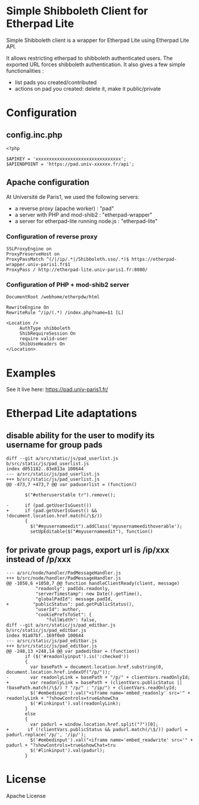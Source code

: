 # Simple Shibboleth Client for Etherpad Lite

Simple Shibboleth client is a wrapper for Etherpad Lite using Etherpad Lite API.

It allows restricting etherpad to shibboleth authenticated users. The exported URL forces shibboleth authentication.
It also gives a few simple functionalities : 
* list pads you created/contributed
* actions on pad you created: delete it, make it public/private

# Configuration

## config.inc.php

    <?php
    
    $APIKEY = 'xxxxxxxxxxxxxxxxxxxxxxxxxxxxxxxx';
    $APIENDPOINT = 'https://pad.univ-xxxxxx.fr/api';

## Apache configuration

At Université de Paris1, we used the following servers:
- a reverse proxy (apache worker) : "pad"
- a server with PHP and mod-shib2 : "etherpad-wrapper"
- a server for etherpad-lite running node.js : "etherpad-lite"

### Configuration of reverse proxy

    SSLProxyEngine on
    ProxyPreserveHost on
    ProxyPassMatch ^(/|/ip/.*|/Shibboleth.sso/.*)$ https://etherpad-wrapper.univ-paris1.fr$1   
    ProxyPass / http://etherpad-lite.univ-paris1.fr:8080/

### Configuration of PHP + mod-shib2 server

    DocumentRoot /webhome/etherpdw/html
    
    RewriteEngine On
    RewriteRule ^/ip/(.*) /index.php?name=$1 [L]
    
    <Location />
         AuthType shibboleth
         ShibRequireSession On
         require valid-user
         ShibUseHeaders On
    </Location>

# Examples

See it live here: https://pad.univ-paris1.fr/

# Etherpad Lite adaptations

## disable ability for the user to modify its username for group pads
    
    diff --git a/src/static/js/pad_userlist.js b/src/static/js/pad_userlist.js
    index d051182..83e813a 100644
    --- a/src/static/js/pad_userlist.js
    +++ b/src/static/js/pad_userlist.js
    @@ -473,7 +473,7 @@ var paduserlist = (function()
     
           $("#otheruserstable tr").remove();
     
    -      if (pad.getUserIsGuest())
    +      if (pad.getUserIsGuest() && !document.location.href.match(/\$/))
           {
             $("#myusernameedit").addClass('myusernameedithoverable');
             setUpEditable($("#myusernameedit"), function()


## for private group pags, export url is /ip/xxx instead of /p/xxx

    --- a/src/node/handler/PadMessageHandler.js
    +++ b/src/node/handler/PadMessageHandler.js
    @@ -1050,6 +1050,7 @@ function handleClientReady(client, message)
               "readonly": padIds.readonly,
               "serverTimestamp": new Date().getTime(),
               "globalPadId": message.padId,
    +         "publicStatus": pad.getPublicStatus(),
               "userId": author,
               "cookiePrefsToSet": {
                   "fullWidth": false,
    diff --git a/src/static/js/pad_editbar.js b/src/static/js/pad_editbar.js
    index 91a07bf..169f0e0 100644
    --- a/src/static/js/pad_editbar.js
    +++ b/src/static/js/pad_editbar.js
    @@ -248,13 +248,14 @@ var padeditbar = (function()
           if ($('#readonlyinput').is(':checked'))
           {
             var basePath = document.location.href.substring(0, document.location.href.indexOf("/p/"));
    -        var readonlyLink = basePath + "/p/" + clientVars.readOnlyId;
    +        var readonlyLink = basePath + (clientVars.publicStatus || !basePath.match(/\$/) ? "/p/" : "/ip/") + clientVars.readOnlyId;
             $('#embedinput').val("<iframe name='embed_readonly' src='" + readonlyLink + "?showControls=true&showCha
             $('#linkinput').val(readonlyLink);
           }
           else
           {
             var padurl = window.location.href.split("?")[0];
    +       if (!clientVars.publicStatus && padurl.match(/\$/)) padurl = padurl.replace('/p/', '/ip/');
             $('#embedinput').val("<iframe name='embed_readwrite' src='" + padurl + "?showControls=true&showChat=tru
             $('#linkinput').val(padurl);
           }


# License

Apache License
